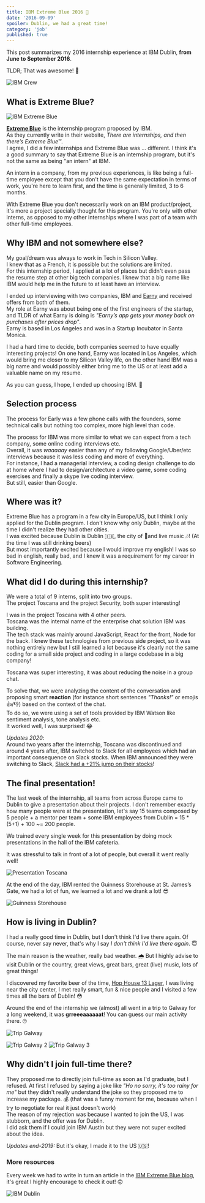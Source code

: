 ```yaml
---
title: IBM Extreme Blue 2016 🍻
date: '2016-09-09'
spoiler: Dublin, we had a great time!
category: 'job'
published: true
---
```


This post summarizes my 2016 internship experience at IBM Dublin, **from June to September 2016**.  

TLDR; That was awesome! 👏

![IBM Crew](./ibm-crew.png)

## What is Extreme Blue?

![IBM Extreme Blue](./ibm-extreme-blue.JPG)

[**Extreme Blue**](https://www.ibm.com/employment/extremeblue/) is the internship program proposed by IBM.  
As they currently write in their website, _There are internships, and then there’s Extreme Blue™_.  
I agree, I did a few internships and Extreme Blue was ... different. I think it's a good summary to say that Extreme Blue is an internship program, but it's not the same as being "an intern" at IBM.

An intern in a company, from my previous experiences, is like being a full-time employee except that you don't have the same expectation in terms of work, you're here to learn first, and the time is generally limited, 3 to 6 months.

With Extreme Blue you don't necessarily work on an IBM product/project, it's more a project specially thought for this program. You're only with other interns, as opposed to my other internships where I was part of a team with other full-time employees.

## Why IBM and not somewhere else?

My goal/dream was always to work in Tech in Silicon Valley.  
I knew that as a French, it is possible but the solutions are limited.  
For this internship period, I applied at a lot of places but didn't even pass the resume step at other big tech companies. I knew that a big name like IBM would help me in the future to at least have an interview.

I ended up interviewing with two companies, IBM and [Earny](https://www.earny.co/home) and received offers from both of them.  
My role at Earny was about being one of the first engineers of the startup, and TLDR of what Earny is doing is _"Earny’s app gets your money back on purchases after prices drop"_.  
Earny is based in Los Angeles and was in a Startup Incubator in Santa Monica.

I had a hard time to decide, both companies seemed to have equally interesting projects! On one hand, Earny was located in Los Angeles, which would bring me closer to my Silicon Valley life, on the other hand IBM was a big name and would possibly either bring me to the US or at least add a valuable name on my resume.

As you can guess, I hope, I ended up choosing IBM. 🥳

## Selection process

The process for Early was a few phone calls with the founders, some technical calls but nothing too complex, more high level than code.  

The process for IBM was more similar to what we can expect from a tech company, some online coding interviews etc.  
Overall, it was _waaaaay_ easier than any of my following Google/Uber/etc interviews because it was less coding and more of everything.  
For instance, I had a managerial interview, a coding design challenge to do at home where I had to design/architecture a video game, some coding exercises and finally a skype live coding interview.  
But still, easier than Google.  

## Where was it?

Extreme Blue has a program in a few city in Europe/US, but I think I only applied for the Dublin program. I don't know why only Dublin, maybe at the time I didn't realize they had other cities.  
I was excited because Dublin is Dublin 🇮🇪, the city of 🍻and live music 🎶! (At the time I was still drinking beers)  
But most importantly excited because I would improve my english! I was so bad in english, really bad, and I knew it was a requirement for my career in Software Engineering.

## What did I do during this internship?

We were a total of 9 interns, split into two groups.  
The project Toscana and the project Security, both super interesting!

I was in the project Toscana with 4 other peers.  
Toscana was the internal name of the enterprise chat solution IBM was building.  
The tech stack was mainly around JavaScript, React for the front, Node for the back.
I knew these technologies from previous side project, so it was nothing entirely new but I still learned a lot because it's clearly not the same coding for a small side project and coding in a large codebase in a big company!

Toscana was super interesting, it was about reducing the noise in a group chat.

To solve that, we were analyzing the content of the conversation and proposing smart **reaction** (for instance short sentences _"Thanks!"_ or emojis 👍/👎) based on the context of the chat.  
To do so, we were using a set of tools provided by IBM Watson like sentiment analysis, tone analysis etc.  
It worked well, I was surprised! 😂

_Updates 2020_:  
Around two years after the internship, Toscana was discontinued and around 4 years after, IBM switched to Slack for all employees which had an important consequence on Slack stocks. When IBM announced they were switching to Slack, [Slack had a +21% jump on their stocks](https://markets.businessinsider.com/news/stocks/slack-stock-price-ibm-biggest-account-global-employees-messaging-platform-2020-2-1028890304)!

## The final presentation!

The last week of the internship, all teams from across Europe came to Dublin to give a presentation about their projects. I don't remember exactly how many people were at the presentation, let's say 15 teams composed by 5 people + a mentor per team + some IBM employees from Dublin = 15 * (5+1) + 100 ~= 200 people.  

We trained every single week for this presentation by doing mock presentations in the hall of the IBM cafeteria.  

It was stressful to talk in front of a lot of people, but overall it went really well!

![Presentation Toscana](./presentation-toscana.jpg)

At the end of the day, IBM rented the Guinness Storehouse at St. James’s Gate, we had a lot of fun, we learned a lot and we drank a lot! 😎

![Guinness Storehouse](./guinness-storehouse.png)

## How is living in Dublin?

I had a really good time in Dublin, but I don't think I'd live there again. Of course, never say never, that's why I say _I don't think I'd live there again_. 😇

The main reason is the weather, really bad weather. 🌧
But I highly advise to visit Dublin or the country, great views, great bars, great (live) music, lots of great things!

I discovered my favorite beer of the time, [Hop House 13 Lager](https://www.guinness.com/en/our-beers/guinness-hop-house-13/), I was living near the city center, I met really smart, fun & nice people and I visited a few times all the bars of Dublin! 😳

Around the end of the internship we (almost) all went in a trip to Galway for a long weekend, it was **grreeeaaaaaat**! You can guess our main activity there. 🙄

![Trip Galway](./trip-galway.JPG)

![Trip Galway 2](./trip-galway2.png)
![Trip Galway 3](./trip-galway3.png)

## Why didn't I join full-time there?

They proposed me to directly join full-time as soon as I'd graduate, but I refused. At first I refused by saying a joke like _"Ho no sorry, it's too rainy for me"_ but they didn't really understand the joke so they proposed me to increase my package. 💰 (that was a funny moment for me, because when I try to negotiate for real it just doesn't work)  
The reason of my rejection was because I wanted to join the US, I was stubborn, and the offer was for Dublin.  
I did ask them if I could join IBM Austin but they were not super excited about the idea.

_Updates end-2019:_ But it's okay, I made it to the US 🇺🇸!

### More resources

Every week we had to write in turn an article in the [IBM Extreme Blue blog](https://ibmextremeblueireland.wordpress.com/), it's great I highly encourage to check it out! 🙃

![IBM Dublin](./ibm-dublin.png)